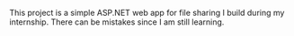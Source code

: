 This project is a simple ASP.NET web app for file sharing I build during my internship. There can be mistakes since I am still learning.
